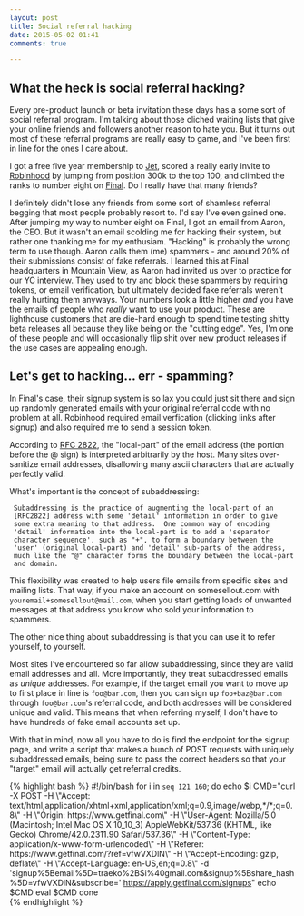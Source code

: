 ```yaml
---
layout: post
title: Social referral hacking
date: 2015-05-02 01:41
comments: true

---
```


## What the heck is social referral hacking?

Every pre-product launch or beta invitation these days has a some sort of social
referral program.  I'm talking about those cliched waiting lists that give your
online friends and followers another reason to hate you.  But it turns out most
of these referral programs are really easy to game, and I've been first in line
for the ones I care about.

I got a free five year membership to [Jet](//jet.com), scored a really early
invite to [Robinhood](//robinhood.com) by jumping from position 300k to the top
100, and climbed the ranks to number eight on [Final](//getfinal.com). Do I
really have that many friends?

I definitely didn't lose any friends from some sort of shamless referral begging
that most people probably resort to. I'd say I've even gained one. After jumping
my way to number eight on Final, I got an email from Aaron, the CEO. But it
wasn't an email scolding me for hacking their system, but rather one thanking me
for my enthusiam.  "Hacking" is probably the wrong term to use though. Aaron
calls them (me) spammers - and around 20% of their submissions consist of fake
referrals. I learned this at Final headquarters in Mountain View, as Aaron
had invited us over to practice for our YC interview. They used to try and block
these spammers by requiring tokens, or email verification, but ultimately
decided fake referrals weren't really hurting them anyways.  Your numbers look a
little higher *and* you have the emails of people who *really* want to use your
product. These are lighthouse customers that are die-hard enough to spend time
testing shitty beta releases all because they like being on the "cutting edge".
Yes, I'm one of these people and will occasionally flip shit over new product
releases if the use cases are appealing enough.

## Let's get to hacking... err - spamming?

In Final's case, their signup system is so lax you could just sit there and
sign up randomly generated emails with your original referral code with no
problem at all. Robinhood required email verfication (clicking links after
signup) and also required me to send a session token.

According to [RFC 2822](http://tools.ietf.org/html/rfc2822#section-3.4.1), the
"local-part" of the email address (the portion before the @ sign) is 
interpreted arbitrarily by the host. Many sites over-sanitize email addresses,
disallowing many ascii characters that are actually perfectly valid. 

What's important is the concept of subaddressing: 

>
     Subaddressing is the practice of augmenting the local-part of an
     [RFC2822] address with some 'detail' information in order to give
     some extra meaning to that address.  One common way of encoding
     'detail' information into the local-part is to add a 'separator
     character sequence', such as "+", to form a boundary between the
     'user' (original local-part) and 'detail' sub-parts of the address,
     much like the "@" character forms the boundary between the local-part
     and domain.

This flexibility was created to help users file emails from specific sites and
mailing lists. That way, if you make an account on somesellout.com with
`youremail+somesellout@mail.com`, when you start getting loads of unwanted
messages at that address you know who sold your information to spammers.

The other nice thing about subaddressing is that you can use it to refer
yourself, to yourself. 

Most sites I've encountered so far allow subaddressing, since they are valid
email addresses and all. More importantly, they treat subaddressed emails as
*unique* addresses. For example, if the target email you want to move up to
first place in line is `foo@bar.com`, then you can sign up `foo+baz@bar.com`
through `foo@bar.com`'s referral code, and both addresses will be considered
unique and valid. This means that when referring myself, I don't have to have
hundreds of fake email accounts set up. 

With that in mind, now all you have to do is find the endpoint for the signup
page, and write a script that makes a bunch of POST requests with uniquely
subaddressed emails, being sure to pass the correct headers so that your
"target" email will actually get referral credits.

{% highlight bash %}
#!/bin/bash
for i in `seq 121 160`;
  do
    echo $i
    CMD="curl -X POST -H \"Accept: text/html,application/xhtml+xml,application/xml;q=0.9,image/webp,*/*;q=0.8\" -H \"Origin: https://www.getfinal.com\" -H \"User-Agent: Mozilla/5.0 (Macintosh; Intel Mac OS X 10_10_3) AppleWebKit/537.36 (KHTML, like Gecko) Chrome/42.0.2311.90 Safari/537.36\" -H \"Content-Type: application/x-www-form-urlencoded\" -H \"Referer: https://www.getfinal.com/?ref=vfwVXDlN\" -H \"Accept-Encoding: gzip, deflate\" -H \"Accept-Language: en-US,en;q=0.8\" -d 'signup%5Bemail%5D=traeko%2B$i%40gmail.com&signup%5Bshare_hash%5D=vfwVXDlN&subscribe=' https://apply.getfinal.com/signups"
    echo $CMD
    eval $CMD
  done  
{% endhighlight %}
